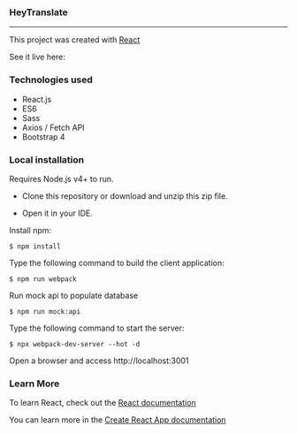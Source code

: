 ### HeyTranslate

_______________________________________________________________________________________________________________________________________

This project was created with [React](https://reactjs.org/)

See it live here: 


### Technologies used

* React.js
* ES6
* Sass
* Axios / Fetch API
* Bootstrap 4


### Local installation

Requires Node.js v4+ to run.


* Clone this repository or download and unzip this zip file.

* Open it in your IDE.

Install npm:

```
$ npm install
```

Type the following command to build the client application:

```
$ npm run webpack
```

Run mock api to populate database

```
$ npm run mock:api
```

Type the following command to start the server:

```
$ npx webpack-dev-server --hot -d
```

Open a browser and access http://localhost:3001

### Learn More

To learn React, check out the [React documentation](https://reactjs.org/)

You can learn more in the [Create React App documentation](https://create-react-app.dev/docs/getting-started)

